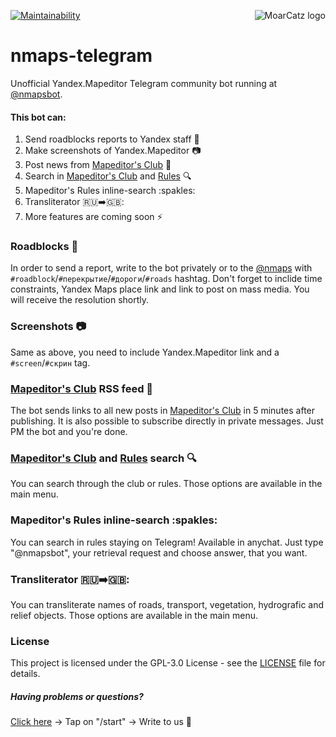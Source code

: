 <img src="https://avatars3.githubusercontent.com/u/21263910?v=3&s=100" alt="MoarCatz logo"
     title="MoarCatz" align="right" />
     
[![Maintainability](https://api.codeclimate.com/v1/badges/a3ec41945814b64a925f/maintainability)](https://codeclimate.com/github/MoarCatz/nmaps-telegram/maintainability)

# nmaps-telegram
Unofficial Yandex.Mapeditor Telegram community bot running at [@nmapsbot](https://t.me/nmapsbot).

#### This bot can:
1. Send roadblocks reports to Yandex staff :car:
2. Make screenshots of Yandex.Mapeditor :camera:
3. Post news from [Mapeditor's Club](https://yandex.ru/blog/narod-karta) :newspaper:
4. Search in [Mapeditor's Club](https://yandex.ru/blog/narod-karta) and [Rules](http://help.yandex.ru/nmaps/rules_2.xml) :mag:
5. Mapeditor's Rules inline-search :spakles:
6. Transliterator :ru::arrow_right::gb::
7. More features are coming soon :zap:

### Roadblocks :car:
In order to send a report, write to the bot privately or to the [@nmaps](https://t.me/nmaps) with
`#roadblock`/`#перекрытие`/`#дороги`/`#roads` hashtag. Don't forget to inclide time constraints, Yandex Maps place
link and link to post on mass media. You will receive the resolution shortly.

### Screenshots :camera:
Same as above, you need to include Yandex.Mapeditor link and a `#screen`/`#скрин` tag.

### [Mapeditor's Club](https://yandex.ru/blog/narod-karta) RSS feed :newspaper:
The bot sends links to all new posts in [Mapeditor's Club](https://yandex.ru/blog/narod-karta) in 5 minutes after publishing. It is also possible to subscribe directly in private messages. Just PM the bot and you're done.

### [Mapeditor's Club](https://yandex.ru/blog/narod-karta) and [Rules](http://help.yandex.ru/nmaps/rules_2.xml) search :mag:
You can search through the club or rules. Those options are available in the main menu.

### Mapeditor's Rules inline-search :spakles:
You can search in rules staying on Telegram! Available in anychat. Just type "@nmapsbot", your retrieval request and choose answer, that you want.

### Transliterator :ru::arrow_right::gb::
You can transliterate names of roads, transport, vegetation, hydrografic and relief objects. Those options are available in the main menu.

### License
This project is licensed under the GPL-3.0 License - see the [LICENSE](https://github.com/MoarCatz/nmaps-telegram/blob/master/LICENSE) file for details.

##### Having problems or questions?
[Click here](https://t.me/nmapsbot) -> Tap on "/start" -> Write to us :wave:
